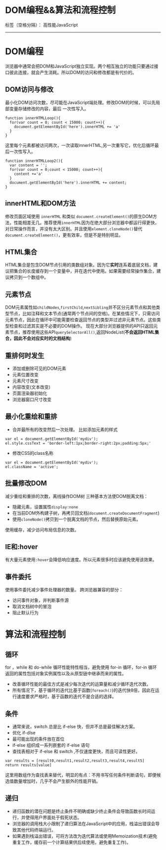 ﻿# DOM编程&&算法和流程控制

标签（空格分隔）： 高性能JavaScript

---
# DOM编程
浏览器中通常会把DOM和JavaScript独立实现。两个相互独立的功能只要通过接口彼此连接，就会产生消耗。所以DOM的访问和修改都是有代价的。

## DOM访问与修改
最小化DOM访问次数，尽可能在JavaScript端处理。修改DOM的时候，可以先局部变量存储修改的内容，最后 一次性写入。
```
function innerHTMLLoop(){
  for(var count = 0; count < 15000; count++){
    document.getElementById('here').innerHTML += 'a'
  }
}
```
这里每个元素都被访问两次，一次读取innerHTML,另一次重写它，优化后循环最后一次性写入。
```
function innerHTMLLoop2(){
  var content = '';
  for(var count = 0;count < 15000; count++){
    content +='a'
  }
  document.getElementById('here').innerHTML += content;
}
```
## innerHTML和DOM方法
修改页面区域使用 `innerHTML` 和类似 `document.createElement()`的原生DOM方法，性能相差无几。推荐使用`innerHTML`因为在绝大部分浏览器中都运行得更快，对日常操作而言，并没有太大区别。并且使用`element.cloneNode()`替代`document.createElement()`，更有效率，但是不是特别明显。
## HTML集合
HTML集合是包含DOM节点引用的类数组对象。因为它**实时**连系着底层文档，建议把集合的长度缓存到一个变量中，并在迭代中使用。如果需要经常操作集合，建议拷贝到一个数组中。
## 元素节点
DOM元素属性如`childNodes`,`firstChild`,`nextSibling`并不区分元素节点和其他类型节点，比如注释和文本节点(通常两个节点间的空格)。在某些情况下，只需访问元素节点，因此在循环中可能需要检查返回节点的类型并过滤非元素节点。这些类型检查和过滤其实是不必要的DOM操作。
现在大部分浏览器提供的API只返回元素节点，推荐使用这些API`querySelectorAll()`,返回NodeList(**不会返回HTML集合，因此不会对应实时的文档结构**)

## 重排何时发生
- 添加或删除可见的DOM元素
- 元素位置改变
- 元素尺寸改变
- 内容改变(文本改变)
- 页面渲染器初始化
- 浏览器窗口尺寸改变

## 最小化重绘和重排
- 合并最所有的改变然后一次处理。
比如添加元素的样式
```
var el = document.getElementById('mydiv');
el.style.cssText = 'border-left:1px;border-right:2px;padding:5px;'
```
- 修改CSS的class名称
```
var el = document.getElementById('mydiv');
el.className = 'active';
```
## 批量修改DOM
减少重绘和重排的次数，离线操作DOM树
三种基本方法使DOM脱离文档：

- 隐藏元素，设置属性`display:none`
- 在当前DOM外构建子树，再拷贝回文档(`document.createDocumentFragment`)
- 使用`cloneNode()`拷贝到一个脱离文档的节点，然后替换原始元素。

使用缓存，减少访问布局信息的次数。
## IE和:hover
有大量元素使用`:hover`会降低响应速度。所以元素很多时应该避免使用该效果。
## 事件委托
使用事件委托减少事件处理器的数量。
跨浏览器兼容的部分：

- 访问事件对象，并判断事件源
- 取消文档树中的冒泡
- 阻止默认行为

# 算法和流程控制

## 循环
for ，while 和 do-while 循环性能特性相当，避免使用 for-in 循环，for-in 循环返回的属性包括对象实例属性以及从原型链中继承而来的属性。
- 改善循环性能的最佳方式是减少每次迭代的运算量和减少循环迭代次数。
- 所有情况下，基于循环的迭代比基于函数(`foreach()`)的迭代快8倍，因此在运行速度要求严格时，基于函数的迭代不是合适的选择。
## 条件
- 通常来说，switch 总是比 if-else 快，但并不总是最佳解决方案。
- 优化 if-dlse
 - 最可能出现的条件放在首位
 - if-else 组织成一系列嵌套的 if-else 语句
- 查找表相对于 if-else 和 switch ,不仅速度更快，而且可读性更好。
```
var results = [result0,result1,result2,result3,result4,result5]
return results[value]
```
这里用数组作为查找表来替代，明显的有点：不用书写任何条件判断语句，即便候选值数量增加时，几乎不会产生额外的性能开销。
## 递归
- 递归函数的潜在问题是终止条件不明确或缺少终止条件会导致函数长时间运行，并使得用户界面处于假死状态。
- 浏览器的调用栈大小限制了递归算法在JavaScript中的应用，栈溢出错误会导致其他代码终端运行。
- 如果遇到栈溢出错误，可将方法改为迭代算法或使用Memoization技术(避免重复工作，缓存前一个计算结果供后续使用，避免重复工作)。